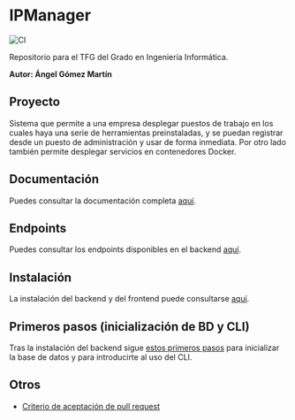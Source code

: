 # IPManager

![CI](https://github.com/harvestcore/tfg/workflows/CI/badge.svg)

Repositorio para el TFG del Grado en Ingeniería Informática.

**Autor: Ángel Gómez Martín**



## Proyecto

Sistema que permite a una empresa desplegar puestos de trabajo en los cuales haya una serie de herramientas preinstaladas, y se puedan registrar desde un puesto de administración y usar de forma inmediata. Por otro lado también permite desplegar servicios en contenedores Docker.



## Documentación

Puedes consultar la documentación completa [aquí](dev/doc.md).



## Endpoints

Puedes consultar los endpoints disponibles en el backend [aquí](dev/endpoints.md).



## Instalación

La instalación del backend y del frontend puede consultarse [aquí](dev/install.md).



## Primeros pasos (inicialización de BD y CLI)

Tras la instalación del backend sigue [estos primeros pasos](dev/first-steps.md) para inicializar la base de datos y para introducirte al uso del CLI.



## Otros

- [Criterio de aceptación de pull request](dev/pr-acceptance.md)

